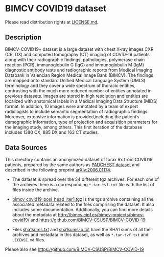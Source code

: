 # BIMCV COVID19 dataset

Please read distribution rights at [LICENSE.md](LICENSE.md).

## Description

BIMCV-COVID19+ dataset is a large dataset with chest X-ray images CXR (CR, DX) and computed tomography (CT) imaging of COVID-19 patients along with their radiographic findings, pathologies, polymerase chain reaction (PCR), immunoglobulin G (IgG) and immunoglobulin M (IgM) diagnostic antibody tests and radiographic reports from Medical Imaging Databank in Valencian Region Medical Image Bank (BIMCV). The findings are mapped onto standard Unified Medical Language System (UMLS) terminology and they cover a wide spectrum of thoracic entities, contrasting with the much more reduced number of entities annotated in previous datasets. Images are stored in high resolution and entities are localized with anatomical labels in a Medical Imaging Data Structure (MIDS) format. In addition, 10 images were annotated by a team of expert radiologists to include semantic segmentation of radiographic findings. Moreover, extensive information is provided,including the patient’s demographic information, type of projection and acquisition parameters for the imaging study, among others. This first iteration of the database includes 1380 CX, 885 DX and 163 CT studies.

## Data Sources

This directory contains an anonymized dataset of torax Rx from COVID19 patients, prepared by the same authors as [PADCHEST dataset](http://bimcv.cipf.es/bimcv-projects/padchest) and described in the following preprint [arXiv:2006.01174](https://arxiv.org/abs/2006.01174).

* The dataset is spread over the 34 different tgz archives. For each one of the archives there is a corresponding `*.tar-tvf.txt` file with the list of files inside the archive.

* [bimcv_covid19_posi_head_iter1.tgz](bimcv_covid19_posi_head_iter1.tgz) is the tgz archive containing all the associated metadata related to the files comprising the dataset. It also includes some documentation. Additionally, you can find more details about the metadata at <http://bimcv.cipf.es/bimcv-projects/bimcv-covid19/> and <https://github.com/BIMCV-CSUSP/BIMCV-COVID-19>

* Files [sha1sums.txt](sha1sums.txt) and [sha1sums-b.txt](sha1sums-b.txt) have the SHA1 sums of all the archives and metadata in this dataset, as well as `*.tar-tvf.txt` and `LICENSE.md` files.

Please also see <https://github.com/BIMCV-CSUSP/BIMCV-COVID-19>
